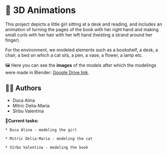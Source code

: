 # 🗿 3D Animations

This project depicts a little girl sitting at a desk and reading, and includes an animation of turning the pages of the book with her right hand and making small curls with her hair with her left hand (twisting a strand around her finger).

For the environment, we modeled elements such as a bookshelf, a desk, a chair, a bed on which a cat sits, a pen, a vase, a flower, a lamp etc.

🖼️ Here you can see the **images** of the models after which the modelings were made in Blender: [Google Drive link](https://drive.google.com/drive/folders/1KrtfnI6g9WFwshSkZCHlGv8jc4hR68jy?usp=sharing).

## 👩‍💻 Authors
* Duca Alina
* Mitric Delia-Maria
* Sîrbu Valentina

📌**Current tasks:**
    
    * Duca Alina - modeling the girl

    * Mitric Delia-Maria - modeling the cat

    * Sîrbu Valentina - modeling the book
